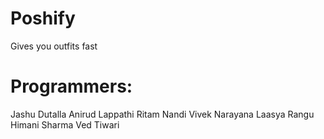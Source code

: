 # Poshify
Gives you outfits fast

# Programmers:
Jashu Dutalla
Anirud Lappathi
Ritam Nandi
Vivek Narayana
Laasya Rangu
Himani Sharma
Ved Tiwari
